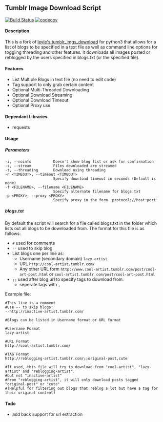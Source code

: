 ## Tumblr Image Download Script
[![Build Status](https://travis-ci.org/rachmadaniHaryono/tumblr_image_download_script.svg?branch=master)](https://travis-ci.org/rachmadaniHaryono/tumblr_image_download_script)
[![codecov](https://codecov.io/gh/rachmadaniHaryono/tumblr_image_download_script/branch/master/graph/badge.svg)](https://codecov.io/gh/rachmadaniHaryono/tumblr_image_download_script)

#### Description
This is a fork of [leyle's tumblr_imgs_download](https://github.com/leyle/tumblr_imgs_download)
for python3 that allows for a list of blogs to be specified in a text file
as well as command line options for toggling threading and other features.
It downloads all images posted or reblogged by the users specified in blogs.txt
(or the specified file).

#### Features
- List Multiple Blogs in text file (no need to edit code)
- Tag support to only grab certain content
- Optional Multi-Threaded Downloading
- Optional Download Streaming
- Optional Download Timeout
- Optional Proxy use

#### Dependant Libraries
- requests

#### Usage

##### Parameters
```
-i, --noinfo          Doesn't show blog list or ask for confirmation
-s, --stream          Files downloaded are streamed
-t, --threading       Download using threading
-n <TIMEOUT>, --timeout <TIMEOUT>
                      Specify download timeout in seconds (Default is none)
-f <FILENAME>, --filename <FILENAME>
                      Specify alternate filename for blogs.txt
-p <PROXY>, --proxy <PROXY>
                      Specify proxy in the form 'protocol://host:port'
```

##### blogs.txt
By default the script will search for a file called blogs.txt in the folder
which lists out all blogs to be downloaded from.
The format for this file is as follows:

- `#` used for comments
- `--` used to skip blog
- List blogs one per line as:
  - Username (secondary domain) `lazy-artist`
  - URL `http://cool-artist.tumblr.com/`
  - Any other URL form `http://www.cool-artist.tumblr.com/post/cool-art-post.html`
  or `cool-artist.tumblr.com/post/cool-art-post.html`
- `;;` used after blog url to specify tags to download from.
  - seperate tags with `,`

Example file:
```
#This line is a comment
#Use -- to skip blogs:
--http://inactive-artist.tumblr.com/

#Blogs can be listed in Username format or URL format

#Username Format
lazy-artist

#URL Format
http://cool-artist.tumblr.com/

#TAG Format
http://reblogging-artist.tumblr.com/;;original-post,cute

#If used, this file will try to download from "cool-artist", "lazy-artist" and "reblogging-artist",
#but not "inactive-artist"
#From "reblogging-artist", it will only download posts tagged "original-post" or "cute"
#(Helpful for filtering out blogs that reblog a lot but have a tag for their original content)
```

#### Todo
- add back support for url extraction
